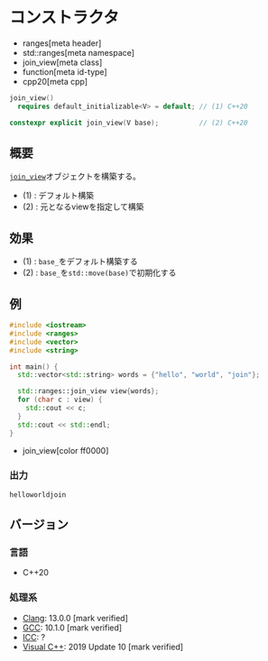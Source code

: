 # コンストラクタ
* ranges[meta header]
* std::ranges[meta namespace]
* join_view[meta class]
* function[meta id-type]
* cpp20[meta cpp]

```cpp
join_view()
  requires default_initializable<V> = default; // (1) C++20

constexpr explicit join_view(V base);          // (2) C++20
```

## 概要

[`join_view`](../join_view.md)オブジェクトを構築する。

- (1) : デフォルト構築
- (2) : 元となるviewを指定して構築

## 効果

- (1) : `base_`をデフォルト構築する
- (2) : `base_`を`std::move(base)`で初期化する

## 例
```cpp example
#include <iostream>
#include <ranges>
#include <vector>
#include <string>

int main() {
  std::vector<std::string> words = {"hello", "world", "join"};

  std::ranges::join_view view{words};
  for (char c : view) {
    std::cout << c;
  }
  std::cout << std::endl;
}
```
* join_view[color ff0000]

### 出力
```
helloworldjoin
```

## バージョン
### 言語
- C++20

### 処理系
- [Clang](/implementation.md#clang): 13.0.0 [mark verified]
- [GCC](/implementation.md#gcc): 10.1.0 [mark verified]
- [ICC](/implementation.md#icc): ?
- [Visual C++](/implementation.md#visual_cpp): 2019 Update 10 [mark verified]